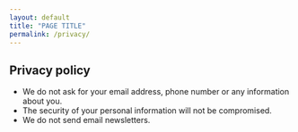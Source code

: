 ```yaml
---
layout: default
title: "PAGE TITLE"
permalink: /privacy/
---
```


## Privacy policy

* We do not ask for your email address, phone number or any information about you.
* The security of your personal information will not be compromised.
* We do not send email newsletters.
